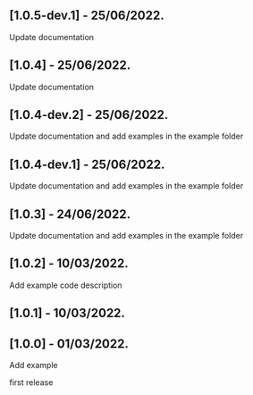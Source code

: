 ## [1.0.5-dev.1] - 25/06/2022.
Update documentation

## [1.0.4] - 25/06/2022.
Update documentation

## [1.0.4-dev.2] - 25/06/2022.
Update documentation and add examples in the example folder

## [1.0.4-dev.1] - 25/06/2022.
Update documentation and add examples in the example folder

## [1.0.3] - 24/06/2022.
Update documentation and add examples in the example folder

## [1.0.2] - 10/03/2022.
Add example code description
## [1.0.1] - 10/03/2022.

## [1.0.0] - 01/03/2022.

Add example

first release
